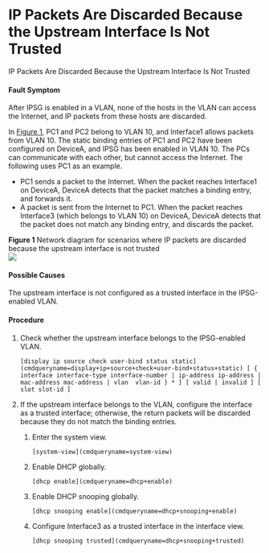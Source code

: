 IP Packets Are Discarded Because the Upstream Interface Is Not Trusted
======================================================================

IP Packets Are Discarded Because the Upstream Interface Is Not Trusted

#### Fault Symptom

After IPSG is enabled in a VLAN, none of the hosts in the VLAN can access the Internet, and IP packets from these hosts are discarded.

In [Figure 1](#EN-US_TASK_0000001563889229__fig731121412439), PC1 and PC2 belong to VLAN 10, and Interface1 allows packets from VLAN 10. The static binding entries of PC1 and PC2 have been configured on DeviceA, and IPSG has been enabled in VLAN 10. The PCs can communicate with each other, but cannot access the Internet. The following uses PC1 as an example.

* PC1 sends a packet to the Internet. When the packet reaches Interface1 on DeviceA, DeviceA detects that the packet matches a binding entry, and forwards it.
* A packet is sent from the Internet to PC1. When the packet reaches Interface3 (which belongs to VLAN 10) on DeviceA, DeviceA detects that the packet does not match any binding entry, and discards the packet.

**Figure 1** Network diagram for scenarios where IP packets are discarded because the upstream interface is not trusted  
![](figure/en-us_image_0000001563769621.png)
#### Possible Causes

The upstream interface is not configured as a trusted interface in the IPSG-enabled VLAN.



#### Procedure

1. Check whether the upstream interface belongs to the IPSG-enabled VLAN.
   
   
   ```
   [display ip source check user-bind status static](cmdqueryname=display+ip+source+check+user-bind+status+static) [ { interface interface-type interface-number | ip-address ip-address | mac-address mac-address | vlan  vlan-id } * ] [ valid | invalid ] [ slot slot-id ]
   ```
2. If the upstream interface belongs to the VLAN, configure the interface as a trusted interface; otherwise, the return packets will be discarded because they do not match the binding entries.
   
   
   1. Enter the system view.
      ```
      [system-view](cmdqueryname=system-view)
      ```
   2. Enable DHCP globally.
      ```
      [dhcp enable](cmdqueryname=dhcp+enable)
      ```
   3. Enable DHCP snooping globally.
      ```
      [dhcp snooping enable](cmdqueryname=dhcp+snooping+enable)
      ```
   4. Configure Interface3 as a trusted interface in the interface view.
      ```
      [dhcp snooping trusted](cmdqueryname=dhcp+snooping+trusted)
      ```